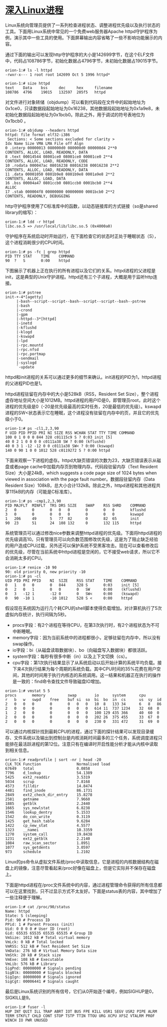 # [深入Linux进程](http://www.tldp.org/LDP/LG/issue23/flower/linuxproc.html)

Linux系统向管理员提供了一系列检查进程状态、调整进程优先级以及执行状态的工具。下面用Linux系统中常见的一个免费web服务器Apache httpd守护程序为例，演示其中一些工具的使用。下面屏幕输出内容省略了一些不影响功能展示的内容。

通过下面的输出可以发现http守护程序的大小是142699字节，在这个ELF文件中，代码占108786字节，初始化数据占4796字节，未初始化数据占19015字节。
```
orion-1:# ls -l httpd
-rwxr-x--- 1 root root 142699 Oct 5 1996 httpd*

orion-1:# size httpd
text    Data    bss     dec     hex     filename
108786  4796    19015   132597  205f5   httpd
```

对文件进行对象转储（objdump）可以看到代码段在文件中的起始地址为0x1ce0，只读数据段起始地址为0x16238，其他数据段起始地址为0x1a9e8，未初始化数据段起始地址为0x1bcb0。除此之外，用于调试的符号表地位为0x1bcb0 。
```
orion-1:# objdump --headers httpd
httpd: file format elf32-i386
 Sections: < Some sections excluded for clarity >
Idx Name Size VMA LMA File off Algn
0 .interp 00000013 080000d0 080000d0 000000d4 2**0
CONTENTS, ALLOC, LOAD, READONLY, DATA
8 .text 00014544 08001ce0 08001ce0 00001ce0 2**4
CONTENTS, ALLOC, LOAD, READONLY, CODE
10 .rodata 000047ac 08016238 08016238 00016238 2**2
CONTENTS, ALLOC, LOAD, READONLY, DATA
11 .data 00001050 0801b9e8 0801b9e8 0001a9e8 2**2
CONTENTS, ALLOC, LOAD, DATA
16 .bss 00004a47 0801ccb0 0801ccb0 0001bcb0 2**4
ALLOC
17 .stab 000004f8 00000000 00000000 0001bcb0 2**2
CONTENTS, READONLY, DEBUGGING
```

http守护程序使用了C标准库中的函数，以动态链接库的方式链接（so是shared library的缩写）：
```
orion-1:# ldd -r httpd
libc.so.5 => /usr/local/lib/libc.so.5 (0x4000a0)
```

守护程序在系统启动时开始运行，在下面检查它的状态时正处于睡眠状态（S），这个进程消耗很少的CPU时间。
```
orion-1:# ps -fc | grep httpd
PID TTY STAT    TIME    COMMAND
90  ?   S       0:00    httpd
```

下图展示了机器上正在执行的所有进程以及它们的关系。httpd进程的父进程是init，这是典型的Unix守护进程。httpd还有三个子进程，大概是用于监听http连接。
```
orion-1:# pstree
init-+-4*[agetty]
     |-bash--script--script--bash--script--script--bash--pstree
     |-bash
     |-crond
     |-gpm
     |-httpd--3*[httpd]
     |-inetd
     |-kflushd
     |-klogd
     |-kswapd
     |-lpd
     |-rpc.mountd
     |-rpc.nfsd
     |-rpc.portmap
     |-sendmail
     |-syslogd
     `-update
```

httpd和init进程的关系可以通过更多的细节来确认。init进程的PID为1，httpd进程的父进程PID也是1。

httpd进程驻留在内存中的大小是528kB（RSS，Resident Set Size），整个进程虚存地址空间大小是1012MB。httpd进程的用户ID是0，即管理员root，此时这个进程的优先级是0（-20是优先级最高的实时任务，20是最低的优先级）。kswapd进程的SW<状态表示它在睡眠，这个进程没有驻留在内存中的页，并且它的优先级小于0。
```
orion-1:# ps -cl1,2,3,90
F UID PID PPID PRI NI SIZE RSS WCHAN STAT TTY TIME COMMAND
100 0 1 0 0 0 844 328 c01115c9 S ? 0:03 init [5]
40 0 2 1 0 0 0 0 c0111a38 SW ? 0:00 (kflushd)
40 0 3 1 -12 -12 0 0 c0111a38 SW< ? 0:00 (kswapd)
140 0 90 1 0 0 1012 528 c0119272 S ? 0:00 httpd
```

下面来观察一下进程的虚存。httpd大缺页错误的次数为23，大缺页错误表示从磁盘或者page cache中加载内存页到物理内存。代码段驻留内存（Text Resident Size）大小是24kB，which suggests a code page size of 1024 bytes when viewed in association with the page fault number。数据段驻留内存（Data Resident Size）108kB，总大小合计132kB。除此之外，httpd进程和其他进程共享115kB的内存（可能是C标准库）。
```
orion-1:# ps -cmp1,2,3,90
PID MAJFLT  MINFLT  TRS DRS SIZE    SWAP    RSS SHRD    COMMAND
2   0       0       0   0   0       0       0   0       kflushd
3   0       0       0   0   0       0       0   0       kswapd
1   206     49      5   77  82      0       82  65      init 
90  23      51      24  108 132     0       132 115     httpd
```

系统管理员可以通过修改nice参数来调整httpd进程的优先级。下面将httpd进程的优先级调高10。只有管理员可以向负数范围修改优先级，这是为了阻止缺乏经验的用户造成CPU过载，另外还可以保护系统不受黑客攻击。现在可以查看修改后的优先级，尽管在当前系统中httpd进程是空闲的，它不接受web请求，所以它不会消耗太多的CPU。
```
orion-1:# renice -10 90
90: old priority 0, new priority -10
orion-1:# ps -cl
UID PID PRI PPID    NI  SIZE    RSS STAT    TIME    COMMAND
0   1   0   0       0   844     328 S       0:03    init [5]
0   2   0   1       0   0       0   SW      0:00    (kflushd)
0   3   -12 1       -12 0       0   SW<     0:00    (kswapd)
0   90  -10 1       -10 1012    528 S <     0:00    httpd
```

假设现在系统因为运行几个耗CPU的shell脚本使得负载增加。对计算机执行了5次虚拟内存统计，执行间隔为5秒。
* procs字段：有2个进程在等待CPU，在第3次执行时，有2个进程状态为不可中断睡眠。
* memory字段：因为当前系统中的进程都很小，足够驻留在内存中，所以没有swap操作。
* io字段：bi（从磁盘读取数据块）、bo（向磁盘写入数据块）都很活跃。
* system字段：每秒有很多中断（in）以及上下文切换（cs）。
* cpu字段：第1次执行结果显示了从系统启动以后开始计算的系统平均负载。接下来4次执行结果为每个周期的系统负载。其中CPU时间的35%花费在用户空间，其他的时间用于执行内核态的系统调用。这一结果和机器正在执行的操作是一致的：find命令查找文件导致磁盘IO增加。
```
orion-1:# vmstat 5 5
procs       memory          swap        io      system      cpu
r   b   w   swpd    free    buf si  so  bi  bo  in  cs      us  sy  id
2   0   0   0       0       0   0   0   10  8   133 34      6   8   86
2   0   0   0       0       0   0   0   614 11  737 1234    32  68  0
1   2   0   0       0       0   0   0   100 129 435 366     40  60  0
2   0   0   0       0       0   0   0   202 26  375 455     33  67  0
2   0   0   0       0       0   0   0   230 0   331 472     31  69  0
```

可以通过内核探针找到最耗CPU的进程，通过下面的探针结果可以发现目录缓存、文件系统以及输出到控制台是内核消耗时间最多的三个任务，系统调度进程只能排在最活跃进程的第12位。注意只有在编译时开启性能分析才能从内核中读取到相关信息。
```
orion-1:# readprofile | sort -nr | head -20
CLK_TCK Function                Normalised load
67649   total                   0.0858
7796    d_lookup                54.1389
5425    ext2_readdir            3.5319
5034    scrup                   7.8168
4573    filldir                 14.8474
4481    find_inode              86.1731
2849    ext2_check_dir_entry    15.8278
2581    getname                 7.9660
1885    getblk                  2.2440
1665    sys_newlstat            6.8238
1546    lookup_dentry           5.1533
1542    do_con_write            0.3119
1425    get_hash_table          9.6284
1422    cp_new_stat             4.5577
1323    __namei                 10.3359
1270    system_call             19.8438
1231    ext2_getblk             2.2140
1084    raw_scan_sector         1.8951
1077    sys_getdents            3.0597
973     schedule                1.2102
```

Linux的ps命令从虚拟文件系统/proc中读取信息，它是进程的内核数据结构在磁盘上的镜像，注意尽管看起来/proc好像在磁盘上，但是它实际并不保存在磁盘上。

下面是httpd进程在/proc文件系统中的内容，通过进程管理命令获得的所有信息都可以在这里找到，只不过显示方式不太友好。下面是status表的内容，其中增加了一些注释便于理解。
```
orion-1:# cat /proc/90/status
Name: httpd
State: S (sleeping)
Pid: 90 # Process ID
PPid: 1 # Parent Process (init)
Uid: 0 0 0 0 # User ID (root)
Gid: 65535 65535 65535 65535 # Group ID
VmSize: 1012 kB # Total virtual memory
VmLck: 0 kB # Total locked
VmRSS: 512 kB # Text Resident Set Size
VmData: 276 kB # Virtual Memory Data size
VmStk: 20 kB # Stack size
VmExe: 108 kB # Executable
VmLib: 576 kB # Library
SigPnd: 00000000 # Signals pending
SigBlk: 00000000 # Signals blocked
SigIgn: 80000000 # Signals ignored
SigCgt: 00006441 # Signals caught
```

最后是Linux系统识别的所有信号，它们从0开始逐个编号，例如SIGHUP是0，SIGKILL是9。
```
orion-1:# fuser -l
HUP INT QUIT ILL TRAP ABRT IOT BUS FPE KILL USR1 SEGV USR2 PIPE ALRM TERM STKFLT CHLD CONT STOP TSTP TTIN TTOU URG XCPU XFSZ VTALRM PROF WINCH IO PWR UNUSED
```